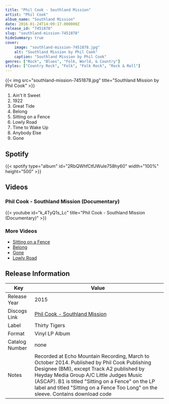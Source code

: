 ```yaml
---
title: "Phil Cook - Southland Mission"
artist: "Phil Cook"
album_name: "Southland Mission"
date: 2016-01-24T14:09:17.000000Z
release_id: "7451878"
slug: "southland-mission-7451878"
hideSummary: true
cover:
    image: "southland-mission-7451878.jpg"
    alt: "Southland Mission by Phil Cook"
    caption: "Southland Mission by Phil Cook"
genres: ["Rock", "Blues", "Folk, World, & Country"]
styles: ["Country Rock", "Folk", "Folk Rock", "Rock & Roll"]
---
```


{{< img src="southland-mission-7451878.jpg" title="Southland Mission by Phil Cook" >}}

<!-- section break -->

1. Ain't It Sweet
2. 1922
3. Great Tide
4. Belong
5. Sitting on a Fence
6. Lowly Road
7. Time to Wake Up
8. Anybody Else
9. Gone

<!-- section break -->


## Spotify
{{< spotify type="album" id="2RbQWhfCtfJWuIe758hy60" width="100%" height="500" >}}



## Videos
### Phil Cook - Southland Mission (Documentary)
{{< youtube id="k_4TyQ1s_Lc" title="Phil Cook - Southland Mission (Documentary)" >}}<br>

### More Videos

- [Sitting on a Fence](https://www.youtube.com/watch?v=ywiDx38-a_E)
- [Belong](https://www.youtube.com/watch?v=wwlvhhmYx3Q)
- [Gone](https://www.youtube.com/watch?v=wlO7QYMb2aU)
- [Lowly Road](https://www.youtube.com/watch?v=YyJOj8aVtmM)


## Release Information
|  Key           | Value                                                |
| ---------------| ---------------------------------------------------- |
| Release Year   | 2015                                   |
| Discogs Link   | [Phil Cook - Southland Mission](https://www.discogs.com/release/7451878-Phil-Cook-Southland-Mission) |
| Label          | Thirty Tigers |
| Format         | Vinyl LP Album |
| Catalog Number | none |
| Notes | Recorded at Echo Mountain Recording, March to October 2014.  Published by Phil Cook Publishing Designee (BMI), except Track A2 published by Heyday Media Group A/C Little Judges Music (ASCAP).  B1 is titled "Sitting on a Fence" on the LP label and titled "Sitting on a Fence Too Long" on the sleeve.  Contains download code |